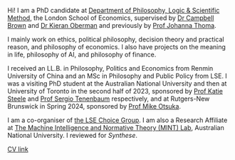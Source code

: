 Hi! I am a PhD candidate at [Department of Philosophy, Logic & Scientific Method](https://www.lse.ac.uk/philosophy/), the London School of Economics, supervised by [Dr Campbell Brown](https://philpeople.org/profiles/campbell-brown) and [Dr Kieran Oberman](https://philpeople.org/profiles/kieran-oberman) and previously by [Prof Johanna Thoma](https://johannathoma.com/).

I mainly work on ethics, political philosophy, decision theory and practical reason, and philosophy of economics. I also have projects on the meaning in life, philosophy of AI, and philosophy of finance. 

I received an LL.B. in Philosophy, Politics and Economics from Renmin University of China and an MSc in Philosophy and Public Policy from LSE. I was a visiting PhD student at the Australian National University and then at University of Toronto in the second half of 2023, sponsored by [Prof Katie Steele](https://katiesteelephilosophy.weebly.com/) and [Prof Sergio Tenenbaum](https://www.sergiotenenbaum.org/homepage.html) respectively, and at Rutgers-New Brunswick in Spring 2024, sponsored by [Prof Mike Otsuka](https://sites.rutgers.edu/michael-otsuka/people/michael-otsuka/).

I am a co-organiser of [the LSE Choice Group](https://www.lse.ac.uk/philosophy/choice-group/). I am also a Research Affiliate at [The Machine Intelligence and Normative Theory (MINT) Lab](https://mintresearch.org), Australian National University. I reviewed for *Synthese*.

[CV link](/assets/Kangyu_Wang_CV_24.8.1.pdf)
